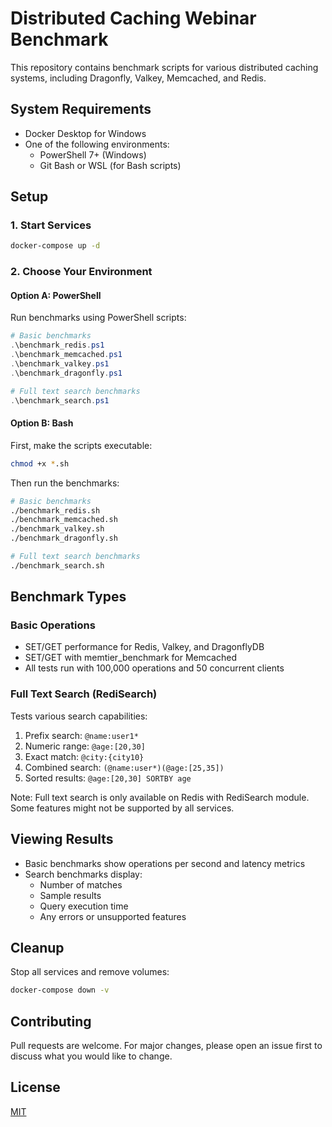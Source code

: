 # Distributed Caching Webinar Benchmark

This repository contains benchmark scripts for various distributed caching systems, including Dragonfly, Valkey, Memcached, and Redis.

## System Requirements
- Docker Desktop for Windows
- One of the following environments:
  - PowerShell 7+ (Windows)
  - Git Bash or WSL (for Bash scripts)

## Setup

### 1. Start Services
```bash
docker-compose up -d
```

### 2. Choose Your Environment

#### Option A: PowerShell
Run benchmarks using PowerShell scripts:
```powershell
# Basic benchmarks
.\benchmark_redis.ps1
.\benchmark_memcached.ps1
.\benchmark_valkey.ps1
.\benchmark_dragonfly.ps1

# Full text search benchmarks
.\benchmark_search.ps1
```

#### Option B: Bash
First, make the scripts executable:
```bash
chmod +x *.sh
```

Then run the benchmarks:
```bash
# Basic benchmarks
./benchmark_redis.sh
./benchmark_memcached.sh
./benchmark_valkey.sh
./benchmark_dragonfly.sh

# Full text search benchmarks
./benchmark_search.sh
```

## Benchmark Types

### Basic Operations
- SET/GET performance for Redis, Valkey, and DragonflyDB
- SET/GET with memtier_benchmark for Memcached
- All tests run with 100,000 operations and 50 concurrent clients

### Full Text Search (RediSearch)
Tests various search capabilities:
1. Prefix search: `@name:user1*`
2. Numeric range: `@age:[20,30]`
3. Exact match: `@city:{city10}`
4. Combined search: `(@name:user*)(@age:[25,35])`
5. Sorted results: `@age:[20,30] SORTBY age`

Note: Full text search is only available on Redis with RediSearch module. Some features might not be supported by all services.

## Viewing Results
- Basic benchmarks show operations per second and latency metrics
- Search benchmarks display:
  - Number of matches
  - Sample results
  - Query execution time
  - Any errors or unsupported features

## Cleanup
Stop all services and remove volumes:
```bash
docker-compose down -v
```

## Contributing

Pull requests are welcome. For major changes, please open an issue first to discuss what you would like to change.

## License

[MIT](https://choosealicense.com/licenses/mit/)
